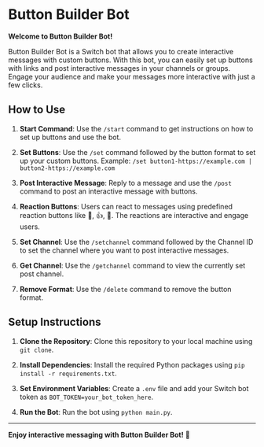 # Button Builder Bot

**Welcome to Button Builder Bot!**

Button Builder Bot is a Switch bot that allows you to create interactive messages with custom buttons. With this bot, you can easily set up buttons with links and post interactive messages in your channels or groups. Engage your audience and make your messages more interactive with just a few clicks.

## How to Use

1. **Start Command**: Use the `/start` command to get instructions on how to set up buttons and use the bot.

2. **Set Buttons**: Use the `/set` command followed by the button format to set up your custom buttons. Example: `/set button1-https://example.com | button2-https://example.com`

3. **Post Interactive Message**: Reply to a message and use the `/post` command to post an interactive message with buttons.

4. **Reaction Buttons**: Users can react to messages using predefined reaction buttons like 💖, 👍, 🤩. The reactions are interactive and engage users.

5. **Set Channel**: Use the `/setchannel` command followed by the Channel ID to set the channel where you want to post interactive messages.

6. **Get Channel**: Use the `/getchannel` command to view the currently set post channel.

7. **Remove Format**: Use the `/delete` command to remove the button format.

## Setup Instructions

1. **Clone the Repository**: Clone this repository to your local machine using `git clone`.

2. **Install Dependencies**: Install the required Python packages using `pip install -r requirements.txt`.

3. **Set Environment Variables**: Create a `.env` file and add your Switch bot token as `BOT_TOKEN=your_bot_token_here`.

4. **Run the Bot**: Run the bot using `python main.py`.

---

**Enjoy interactive messaging with Button Builder Bot!** 🚀